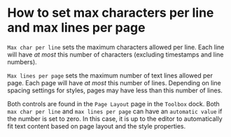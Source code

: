 # How to set max characters per line and max lines per page

`Max char per line` sets the maximum characters allowed per line. Each line will have *at most* this number of characters (excluding timestamps and line numbers).

`Max lines per page` sets the maximum number of text lines allowed per page.  Each page will have *at most* this number of lines. Depending on line spacing settings for styles, pages may have less than this number of lines.

Both controls are found in the `Page Layout` page in the `Toolbox` dock. Both `max char per line` and `max lines per page` can have an `automatic value` if the number is set to zero. In this case, it is up to the editor to automatically fit text content based on page layout and the style properties.